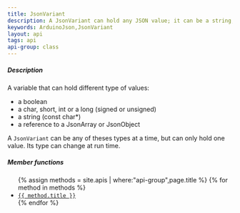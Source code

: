 ```yaml
---
title: JsonVariant
description: A JsonVariant can hold any JSON value; it can be a string, a number, a boolean, an array or an object.
keywords: ArduinoJson,JsonVariant
layout: api
tags: api
api-group: class
---
```


##### Description

A variable that can hold different type of values:

* a boolean
* a char, short, int or a long (signed or unsigned)
* a string (const char*)
* a reference to a JsonArray or JsonObject

A `JsonVariant` can be any of theses types at a time, but can only hold one value.
Its type can change at run time.

##### Member functions

<ul>
{% assign methods = site.apis | where:"api-group",page.title %}
{% for method in methods %}
  <li><a href="{{ site.baseurl }}{{ method.url }}"><code>{{ method.title }}</code></a></li>
{% endfor %}
</ul>